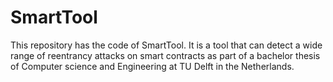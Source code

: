 # SmartTool
This repository has the code of SmartTool. It is a tool that can detect a wide range of reentrancy attacks on smart contracts as part of a bachelor thesis of Computer science and Engineering at TU Delft in the Netherlands. 

